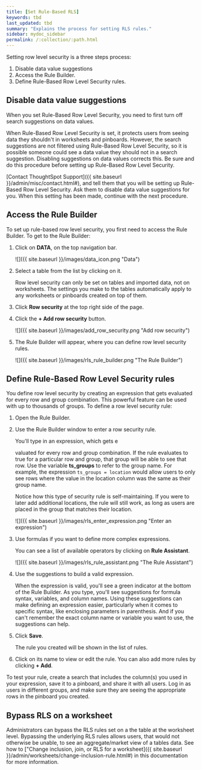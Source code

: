 ```yaml
---
title: [Set Rule-Based RLS]
keywords: tbd
last_updated: tbd
summary: "Explains the process for setting RLS rules."
sidebar: mydoc_sidebar
permalink: /:collection/:path.html
---
```

Setting row level security is a three steps process:

1. Disable data value suggestions
2. Access the Rule Builder.
3. Define Rule-Based Row Level Security rules.


## Disable data value suggestions

When you set Rule-Based Row Level Security, you need to first turn off search
suggestions on data values.

When Rule-Based Row Level Security is set, it protects users from seeing data
they shouldn't in worksheets and pinboards. However, the search suggestions are
not filtered using Rule-Based Row Level Security, so it is possible someone
could see a data value they should not in a search suggestion. Disabling
suggestions on data values corrects this. Be sure and do this procedure before
setting up Rule-Based Row Level Security.

[Contact ThoughtSpot Support]({{ site.baseurl }}/admin/misc/contact.html#), and
tell them that you will be setting up Rule-Based Row Level Security. Ask them to
disable data value suggestions for you. When this setting has been made,
continue with the next procedure.

## Access the Rule Builder

To set up rule-based row level security, you first need to access the Rule
Builder. To get to the Rule Builder:

1. Click on **DATA**, on the top navigation bar.

     ![]({{ site.baseurl }}/images/data_icon.png "Data")

2. Select a table from the list by clicking on it.

   Row level security can only be set on tables and imported data, not on
   worksheets. The settings you make to the tables automatically apply to
   any worksheets or pinboards created on top of them.

3. Click **Row security** at the top right side of the page.
4. Click the **+ Add row security** button.

     ![]({{ site.baseurl }}/images/add_row_security.png "Add row security")

5. The Rule Builder will appear, where you can define row level security rules.

     ![]({{ site.baseurl }}/images/rls_rule_builder.png "The Rule Builder")

## Define Rule-Based Row Level Security rules

You define row level security by creating an expression that gets evaluated for every row and group combination. This powerful feature can be used with up to thousands of groups. To define a row level security rule:

1. Open the Rule Builder.
2. Use the Rule Builder window to enter a row security rule.

   You'll type in an expression, which gets e<p></p>valuated for every row and
   group combination. If the rule evaluates to true for a particular row and
   group, that group will be able to see that row. Use the variable
   **ts_groups** to refer to the group name. For example, the expression
   `ts_groups = location` would allow users to only see rows where the value in
   the location column was the same as their group name.

   Notice how this type of security rule is self-maintaining. If you were to
   later add additional locations, the rule will still work, as long as users
   are placed in the group that matches their location.

     ![]({{ site.baseurl }}/images/rls_enter_expression.png "Enter an expression")

3. Use formulas if you want to define more complex expressions.

    You can see a list of available operators by clicking on **Rule Assistant**.

     ![]({{ site.baseurl }}/images/rls_rule_assistant.png "The Rule Assistant")

4. Use the suggestions to build a valid expression.

    When the expression is valid, you'll see a green indicator at the bottom of
    the Rule Builder. As you type, you'll see suggestions for formula syntax,
    variables, and column names. Using these suggestions can make defining an
    expression easier, particularly when it comes to specific syntax, like
    enclosing parameters in parenthesis. And if you can't remember the exact
    column name or variable you want to use, the suggestions can help.

5. Click **Save**.

   The rule you created will be shown in the list of rules.
6. Click on its name to view or edit the rule.
    You can also add more rules by clicking **+ Add**.


To test your rule, create a search that includes the column(s) you used in your
expression, save it to a pinboard, and share it with all users. Log in as users
in different groups, and make sure they are seeing the appropriate rows in the
pinboard you created.

## Bypass RLS on a worksheet

Administrators can bypass the RLS rules set on a the table at the worksheet
level. Bypassing the underlying RLS rules allows users, that would not otherwise be
unable, to see an aggregate/market view of a tables data. See how to ["Change inclusion, join, or RLS for a worksheet]({{ site.baseurl }}/admin/worksheets/change-inclusion-rule.html#) in
this documentation for more information.
